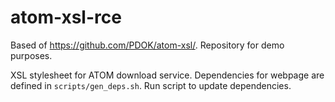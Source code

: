 # atom-xsl-rce

Based of https://github.com/PDOK/atom-xsl/. Repository for demo purposes.

XSL stylesheet for ATOM download service. Dependencies for webpage are defined in `scripts/gen_deps.sh`. Run script to update dependencies. 
